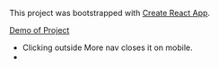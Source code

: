 This project was bootstrapped with [Create React App](https://github.com/facebookincubator/create-react-app).


[Demo of Project](https://yog9.github.io/Avatar/)
* Clicking outside More nav closes it on mobile.
* 
